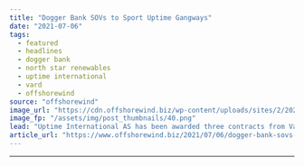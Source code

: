 ```yaml
---
title: "Dogger Bank SOVs to Sport Uptime Gangways"
date: "2021-07-06"
tags: 
  - featured
  - headlines
  - dogger bank
  - north star renewables
  - uptime international
  - vard
  - offshorewind
source: "offshorewind"
image_url: "https://cdn.offshorewind.biz/wp-content/uploads/sites/2/2021/07/06111002/Dogger-Bank-SOVs-to-Sport-Uptime-Gangways.png"
image_fp: "/assets/img/post_thumbnails/40.png"
lead: "Uptime International AS has been awarded three contracts from Vard Singapore for the supply"
article_url: "https://www.offshorewind.biz/2021/07/06/dogger-bank-sovs-to-sport-uptime-gangways/"
---
```


---
